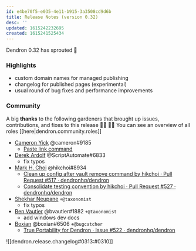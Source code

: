 ```yaml
---
id: e4be70f5-e035-4e11-b915-3a3508cd9d6b
title: Release Notes (version 0.32)
desc: ''
updated: 1615242232695
created: 1615241525434
---
```



Dendron 0.32 has sprouted  🌱

### Highlights
- custom domain names for managed publishing 
- changelog for published pages (experimental)
- usual round of bug fixes and performance improvements

### Community

A big **thanks** to the following gardeners that brought up issues, contributions, and fixes to this release :man_farmer: :woman_farmer: 
You can see an overview of all roles [[here|dendron.community.roles]]

- [Cameron Yick](https://github.com/hydrosquall) @cameron#9185 
  - [Paste link command](https://github.com/dendronhq/dendron/pull/512)
- [Derek Ardolf](https://github.com/ScriptAutomate) @ScriptAutomate#6833
  - fix typos
- [Mark H. Choi](https://github.com/hikchoi/cerebrarium) @hikchoi#8934 
  - [Clean up config after vault remove command by hikchoi · Pull Request #517 · dendronhq/dendron](https://github.com/dendronhq/dendron/pull/517) 
  - [Consolidate testing convention by hikchoi · Pull Request #527 · dendronhq/dendron](https://github.com/dendronhq/dendron/pull/527#pullrequestreview-605945027)
- [Shekhar Neupane](https://github.com/neupsh) `+@taxonomist`
  - fix typos
- [Ben Vautier](https://github.com/Orcomp) @bvautier#1882 `+@taxonomist`
  - add windows dev docs
- [Boxian](https://github.com/b0xian) @boxian#6506 `+@bugcatcher`
    - [True Portability for Dendron · Issue #522 · dendronhq/dendron](https://github.com/dendronhq/dendron/issues/522)

![[dendron.release.changelog#0313:#0310]]
